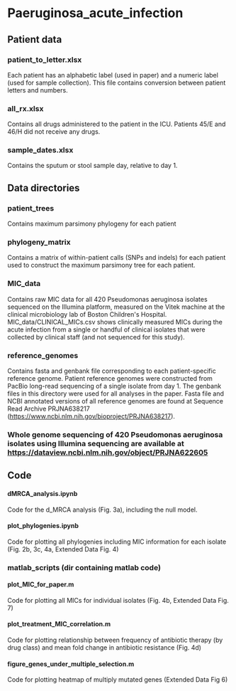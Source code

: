 # Paeruginosa_acute_infection 

## Patient data
### patient_to_letter.xlsx
Each patient has an alphabetic label (used in paper) and a numeric label (used for sample collection). This file contains conversion between patient letters and numbers.

### all_rx.xlsx
Contains all drugs administered to the patient in the ICU. Patients 45/E and 46/H did not receive any drugs.

### sample_dates.xlsx
Contains the sputum or stool sample day, relative to day 1.

## Data directories
### patient_trees 
Contains maximum parsimony phylogeny for each patient 

### phylogeny_matrix
Contains a matrix of within-patient calls (SNPs and indels) for each patient used to construct the maximum parsimony tree for each patient.

### MIC_data
Contains raw MIC data for all 420 Pseudomonas aeruginosa isolates sequenced on the Illumina platform, measured on the Vitek machine at the clinical microbiology lab of Boston Children's Hospital. MIC_data/CLINICAL_MICs.csv shows clinically measured MICs during the acute infection from a single or handful of clinical isolates that were collected by clinical staff (and not sequenced for this study).

### reference_genomes
Contains fasta and genbank file corresponding to each patient-specific reference genome. Patient reference genomes were constructed from PacBio long-read sequencing of a single isolate from day 1. The genbank files in this directory were used for all analyses in the paper. Fasta file and NCBI annotated versions of all reference genomes are found at Sequence Read Archive PRJNA638217 (https://www.ncbi.nlm.nih.gov/bioproject/PRJNA638217).

### Whole genome sequencing of 420 Pseudomonas aeruginosa isolates using Illumina sequencing are available at https://dataview.ncbi.nlm.nih.gov/object/PRJNA622605

## Code 
#### dMRCA_analysis.ipynb 
Code for the d_MRCA analysis (Fig. 3a), including the null model. 

#### plot_phylogenies.ipynb
Code for plotting all phylogenies including MIC information for each isolate (Fig. 2b, 3c, 4a, Extended Data Fig. 4)

### matlab_scripts (dir containing matlab code)
#### plot_MIC_for_paper.m 
Code for plotting all MICs for individual isolates (Fig. 4b, Extended Data Fig. 7)

#### plot_treatment_MIC_correlation.m 
Code for plotting relationship between frequency of antibiotic therapy (by drug class) and mean fold change in antibiotic resistance (Fig. 4d)

#### figure_genes_under_multiple_selection.m 
Code for plotting heatmap of multiply mutated genes (Extended Data Fig 6)
